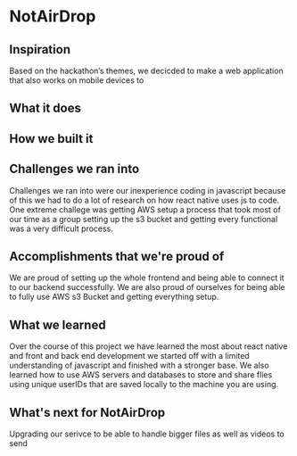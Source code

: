 # NotAirDrop

## Inspiration
Based on the hackathon’s themes, we decicded to make a web application that also works on mobile devices to 
## What it does

## How we built it

## Challenges we ran into
Challenges we ran into were our inexperience coding in javascript because of this we had to do a lot of research on how react native uses js to code. One extreme challege was getting AWS setup a process that took most of our time as a group setting up the s3 bucket and getting every functional was a very difficult process.
## Accomplishments that we're proud of
We are proud of setting up the whole frontend and being able to connect it to our backend successfully. We are also proud of ourselves for being able to fully use AWS s3 Bucket and getting everything setup.
## What we learned
Over the course of this project we have learned the most about react native and front and back end development we started off with a limited understanding of javascript and finished with a stronger base. We also learned how to use AWS servers and databases to store and share flies using unique userIDs that are saved locally to the machine you are using.
## What's next for NotAirDrop
Upgrading our serivce to be able to handle bigger files as well as videos to send
